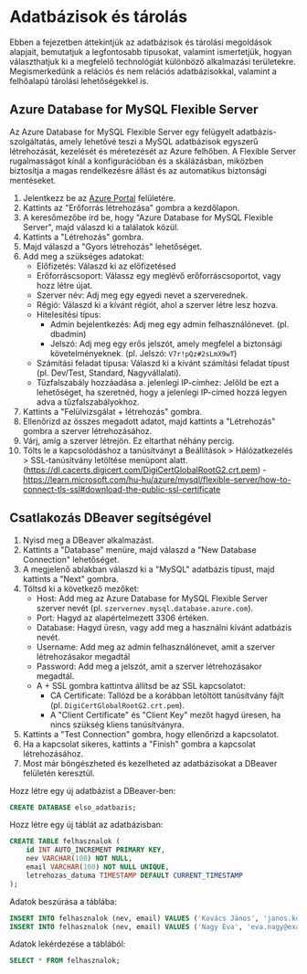 # Adatbázisok és tárolás

Ebben a fejezetben áttekintjük az adatbázisok és tárolási megoldások alapjait, bemutatjuk a legfontosabb típusokat, valamint ismertetjük, hogyan választhatjuk ki a megfelelő technológiát különböző alkalmazási területekre. Megismerkedünk a relációs és nem relációs adatbázisokkal, valamint a felhőalapú tárolási lehetőségekkel is.

## Azure Database for MySQL Flexible Server

Az Azure Database for MySQL Flexible Server egy felügyelt adatbázis-szolgáltatás, amely lehetővé teszi a MySQL adatbázisok egyszerű létrehozását, kezelését és méretezését az Azure felhőben. A Flexible Server rugalmasságot kínál a konfigurációban és a skálázásban, miközben biztosítja a magas rendelkezésre állást és az automatikus biztonsági mentéseket.

1. Jelentkezz be az [Azure Portal](https://portal.azure.com) felületére.
2. Kattints az "Erőforrás létrehozása" gombra a kezdőlapon.
3. A keresőmezőbe írd be, hogy "Azure Database for MySQL Flexible Server", majd válaszd ki a találatok közül.
4. Kattints a "Létrehozás" gombra.
5. Majd válaszd a "Gyors létrehozás" lehetőséget.
6. Add meg a szükséges adatokat:
   - Előfizetés: Válaszd ki az előfizetésed
   - Erőforráscsoport: Válassz egy meglévő erőforráscsoportot, vagy hozz létre újat.
   - Szerver név: Adj meg egy egyedi nevet a szerverednek.
   - Régió: Válaszd ki a kívánt régiót, ahol a szerver létre lesz hozva.
   - Hitelesítési típus:
     - Admin bejelentkezés: Adj meg egy admin felhasználónevet. (pl. dbadmin)
     - Jelszó: Adj meg egy erős jelszót, amely megfelel a biztonsági követelményeknek. (pl. Jelszó: `V7r!pQz#2sLmX9wT`)
   - Számítási feladat típusa: Válaszd ki a kívánt számítási feladat típust (pl. Dev/Test, Standard, Nagyvállalati).
   - Tűzfalszabály hozzáadása a. jelenlegi IP-címhez: Jelöld be ezt a lehetőséget, ha szeretnéd, hogy a jelenlegi IP-címed hozzá legyen adva a tűzfalszabályokhoz.
7. Kattints a "Felülvizsgálat + létrehozás" gombra.
8. Ellenőrizd az összes megadott adatot, majd kattints a "Létrehozás" gombra a szerver létrehozásához.
9. Várj, amíg a szerver létrejön. Ez eltarthat néhány percig.
10. Tölts le a kapcsolódáshoz a tanúsítványt a Beállítások > Hálózatkezelés > SSL-tanúsítvány letöltése menüpont alatt. (https://dl.cacerts.digicert.com/DigiCertGlobalRootG2.crt.pem) - https://learn.microsoft.com/hu-hu/azure/mysql/flexible-server/how-to-connect-tls-ssl#download-the-public-ssl-certificate

## Csatlakozás DBeaver segítségével

1. Nyisd meg a DBeaver alkalmazást.
2. Kattints a "Database" menüre, majd válaszd a "New Database Connection" lehetőséget.
3. A megjelenő ablakban válaszd ki a "MySQL" adatbázis típust, majd kattints a "Next" gombra.
4. Töltsd ki a következő mezőket:
   - Host: Add meg az Azure Database for MySQL Flexible Server szerver nevét (pl. `szervernev.mysql.database.azure.com`).
   - Port: Hagyd az alapértelmezett 3306 értéken.
   - Database: Hagyd üresn, vagy add meg a használni kívánt adatbázis nevét.
   - Username: Add meg az admin felhasználónevet, amit a szerver létrehozásakor megadtál
   - Password: Add meg a jelszót, amit a szerver létrehozásakor megadtál.
   - A + SSL gombra kattintva állítsd be az SSL kapcsolatot:
     - CA Certificate: Tallózd be a korábban letöltött tanúsítvány fájlt (pl. `DigiCertGlobalRootG2.crt.pem`).
     - A "Client Certificate" és "Client Key" mezőt hagyd üresen, ha nincs szükség kliens tanúsítványra.
5. Kattints a "Test Connection" gombra, hogy ellenőrizd a kapcsolatot.
6. Ha a kapcsolat sikeres, kattints a "Finish" gombra a kapcsolat létrehozásához.
7. Most már böngészheted és kezelheted az adatbázisokat a DBeaver felületén keresztül.

Hozz létre egy új adatbázist a DBeaver-ben:

```sql
CREATE DATABASE elso_adatbazis;
```

Hozz létre egy új táblát az adatbázisban:

```sql
CREATE TABLE felhasznalok (
    id INT AUTO_INCREMENT PRIMARY KEY,
    nev VARCHAR(100) NOT NULL,
    email VARCHAR(100) NOT NULL UNIQUE,
    letrehozas_datuma TIMESTAMP DEFAULT CURRENT_TIMESTAMP
);
```

Adatok beszúrása a táblába:

```sql
INSERT INTO felhasznalok (nev, email) VALUES ('Kovács János', 'janos.kovacs@example.com');
INSERT INTO felhasznalok (nev, email) VALUES ('Nagy Éva', 'eva.nagy@example.com');
```

Adatok lekérdezése a táblából:

```sql
SELECT * FROM felhasznalok;
```
